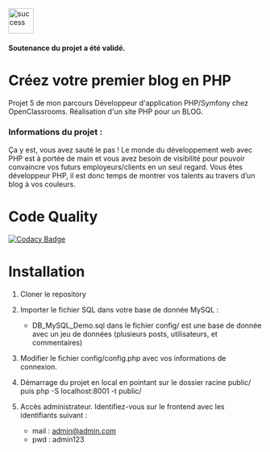 <img src="https://image.flaticon.com/icons/svg/321/321773.svg" width="50" title="success">
<h4>Soutenance du projet a été validé.</h4>

# Créez votre premier blog en PHP
Projet 5 de mon parcours Développeur d'application PHP/Symfony chez OpenClassrooms. Réalisation d'un site PHP pour un BLOG.

### Informations du projet : 

Ça y est, vous avez sauté le pas ! Le monde du développement web avec PHP est à portée de main et vous avez besoin de visibilité pour pouvoir convaincre vos futurs employeurs/clients en un seul regard. Vous êtes développeur PHP, il est donc temps de montrer vos talents au travers d’un blog à vos couleurs.


# Code Quality
[![Codacy Badge](https://api.codacy.com/project/badge/Grade/afab69758dae4b10a92d12be8506e49c)](https://www.codacy.com/manual/lechatgraphique/P5_blogMVC?utm_source=github.com&amp;utm_medium=referral&amp;utm_content=lechatgraphique/P5_blogMVC&amp;utm_campaign=Badge_Grade)

# Installation

1) Cloner le repository

2) Importer le fichier SQL dans votre base de donnée MySQL :
    
    - DB_MySQL_Demo.sql dans le fichier config/ est une base de donnée avec un jeu de données 
      (plusieurs posts, utilisateurs,  et commentaires)
    
3) Modifier le fichier config/config.php avec vos informations de connexion.

4) Démarrage du projet en local en pointant sur le dossier racine public/ puis  php -S localhost:8001 -t public/

5) Accès administrateur. Identifiez-vous sur le frontend avec les identifiants suivant : 
      - mail : admin@admin.com
      - pwd : admin123
 
   
   
